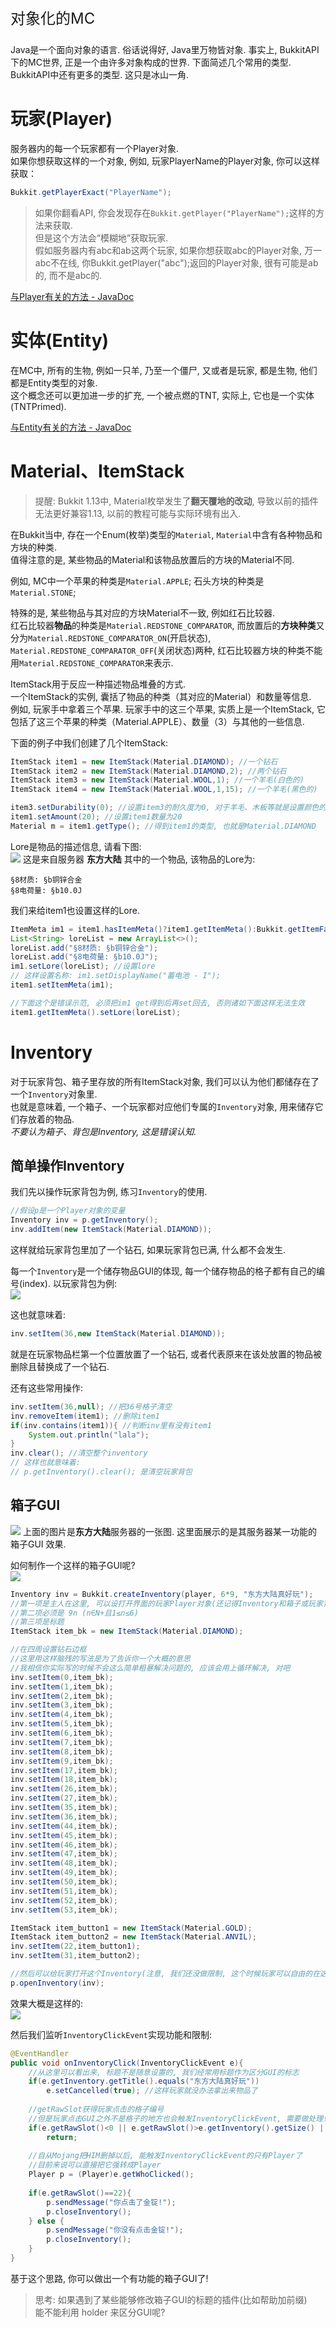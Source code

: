 <p style="font-size:24px;">对象化的MC</p>
Java是一个面向对象的语言. 俗话说得好, Java里万物皆对象.  
事实上, BukkitAPI下的MC世界, 正是一个由许多对象构成的世界.   
下面简述几个常用的类型. BukkitAPI中还有更多的类型. 这只是冰山一角.   

# 玩家(Player)  
服务器内的每一个玩家都有一个Player对象.  
如果你想获取这样的一个对象, 例如, 玩家PlayerName的Player对象, 你可以这样获取：  
```java
Bukkit.getPlayerExact("PlayerName");  
```

> 如果你翻看API, 你会发现存在`Bukkit.getPlayer("PlayerName");`这样的方法来获取.   
> 但是这个方法会“模糊地”获取玩家.    
> 假如服务器内有abc和ab这两个玩家, 如果你想获取abc的Player对象, 万一abc不在线, 你Bukkit.getPlayer("abc");返回的Player对象, 很有可能是ab的, 而不是abc的.   

[与Player有关的方法 - JavaDoc](https://docs.windit.net/Chinese_BukkitAPI/org/bukkit/entity/Player.html)
  
# 实体(Entity)  
在MC中, 所有的生物, 例如一只羊, 乃至一个僵尸, 又或者是玩家, 都是生物, 他们都是Entity类型的对象.   
这个概念还可以更加进一步的扩充, 一个被点燃的TNT, 实际上, 它也是一个实体(TNTPrimed).   

[与Entity有关的方法 - JavaDoc](https://docs.windit.net/Chinese_BukkitAPI/org/bukkit/entity/Entity.html)

# Material、ItemStack  
> 提醒: Bukkit 1.13中, Material枚举发生了**翻天覆地的改动**, 导致以前的插件无法更好兼容1.13, 以前的教程可能与实际环境有出入.

在Bukkit当中, 存在一个Enum(枚举)类型的`Material`, `Material`中含有各种物品和方块的种类.  
值得注意的是, 某些物品的Material和该物品放置后的方块的Material不同.  

例如, MC中一个苹果的种类是`Material.APPLE`; 石头方块的种类是`Material.STONE`;  

特殊的是, 某些物品与其对应的方块Material不一致, 例如红石比较器.  
红石比较器**物品**的种类是`Material.REDSTONE_COMPARATOR`, 而放置后的**方块种类**又分为`Material.REDSTONE_COMPARATOR_ON`(开启状态), `Material.REDSTONE_COMPARATOR_OFF`(关闭状态)两种, 红石比较器方块的种类不能用`Material.REDSTONE_COMPARATOR`来表示.

ItemStack用于反应一种描述物品堆叠的方式.  
一个ItemStack的实例, 囊括了物品的种类（其对应的Material）和数量等信息.  
例如, 玩家手中拿着三个苹果. 玩家手中的这三个苹果, 实质上是一个ItemStack, 它包括了这三个苹果的种类（Material.APPLE）、数量（3）与其他的一些信息. 

下面的例子中我们创建了几个ItemStack:  
```java
ItemStack item1 = new ItemStack(Material.DIAMOND); //一个钻石
ItemStack item2 = new ItemStack(Material.DIAMOND,2); //两个钻石
ItemStack item3 = new ItemStack(Material.WOOL,1); //一个羊毛(白色的)
ItemStack item4 = new ItemStack(Material.WOOL,1,15); //一个羊毛(黑色的)

item3.setDurability(0); //设置item3的耐久度为0, 对于羊毛、木板等就是设置颜色的 "子ID", 对于钻石剑那就是耐久度了.
item1.setAmount(20); //设置item1数量为20
Material m = item1.getType(); //得到item1的类型, 也就是Material.DIAMOND
```

Lore是物品的描述信息, 请看下图:  
![](http://miao.su/images/2018/08/15/QQ201808151647582b05e.png)
这是来自服务器 **东方大陆** 其中的一个物品, 该物品的Lore为:  
```
§8材质: §b铜锌合金
§8电荷量: §b10.0J
```
我们来给item1也设置这样的Lore.  
```java
ItemMeta im1 = item1.hasItemMeta()?item1.getItemMeta():Bukkit.getItemFactory().getItemMeta(item1.getType());
List<String> loreList = new ArrayList<>();
loreList.add("§8材质: §b铜锌合金");
loreList.add("§8电荷量: §b10.0J");
im1.setLore(loreList); //设置lore
// 这样设置名称: im1.setDisplayName("蓄电池 - I");
item1.setItemMeta(im1);

//下面这个是错误示范, 必须把im1 get得到后再set回去, 否则诸如下面这样无法生效
item1.getItemMeta().setLore(loreList);
```

# Inventory
对于玩家背包、箱子里存放的所有ItemStack对象, 我们可以认为他们都储存在了一个`Inventory`对象里.   
也就是意味着, 一个箱子、一个玩家都对应他们专属的`Inventory`对象, 用来储存它们存放着的物品.  
*不要认为箱子、背包是Inventory, 这是错误认知.*

## 简单操作Inventory
我们先以操作玩家背包为例, 练习`Inventory`的使用.
```java
//假设p是一个Player对象的变量
Inventory inv = p.getInventory();
inv.addItem(new ItemStack(Material.DIAMOND));
```
这样就给玩家背包里加了一个钻石, 如果玩家背包已满, 什么都不会发生.

每一个`Inventory`是一个储存物品GUI的体现, 每一个储存物品的格子都有自己的编号(index). 以玩家背包为例:  
![](http://www.miao.su/images/2018/08/15/QQ20180815165229d7c28.png)

这也就意味着:  
```java
inv.setItem(36,new ItemStack(Material.DIAMOND));
```
就是在玩家物品栏第一个位置放置了一个钻石, 或者代表原来在该处放置的物品被删除且替换成了一个钻石.

还有这些常用操作:  
```java
inv.setItem(36,null); //把36号格子清空
inv.removeItem(item1); //删除item1
if(inv.contains(item1)){ //判断inv里有没有item1
	System.out.println("lala");
}
inv.clear(); //清空整个inventory
// 这样也就意味着:
// p.getInventory().clear(); 是清空玩家背包
```

## 箱子GUI
![](http://www.miao.su/images/2018/08/15/QQ20180815172208834e3.png)
上面的图片是**东方大陆**服务器的一张图. 这里面展示的是其服务器某一功能的 箱子GUI 效果.  

如何制作一个这样的箱子GUI呢?  
![](http://www.miao.su/images/2018/08/15/DoubleChest-slotscb78b.png)  
```java
Inventory inv = Bukkit.createInventory(player, 6*9, "东方大陆真好玩"); 
//第一项是主人在这里, 可以设打开界面的玩家Player对象(还记得Inventory和箱子或玩家背包等一一对应吗)
//第二项必须是 9n (n∈N+且1≤n≤6)
//第三项是标题
ItemStack item_bk = new ItemStack(Material.DIAMOND);

//在四周设置钻石边框
//这里用这样脑残的写法是为了告诉你一个大概的意思
//我相信你实际写的时候不会这么简单粗暴解决问题的, 应该会用上循环解决, 对吧
inv.setItem(0,item_bk);
inv.setItem(1,item_bk);
inv.setItem(2,item_bk);
inv.setItem(3,item_bk);
inv.setItem(4,item_bk);
inv.setItem(5,item_bk);
inv.setItem(6,item_bk);
inv.setItem(7,item_bk);
inv.setItem(8,item_bk);
inv.setItem(9,item_bk);
inv.setItem(17,item_bk);
inv.setItem(18,item_bk);
inv.setItem(26,item_bk);
inv.setItem(27,item_bk);
inv.setItem(35,item_bk);
inv.setItem(36,item_bk);
inv.setItem(44,item_bk);
inv.setItem(45,item_bk);
inv.setItem(46,item_bk);
inv.setItem(47,item_bk);
inv.setItem(48,item_bk);
inv.setItem(49,item_bk);
inv.setItem(50,item_bk);
inv.setItem(51,item_bk);
inv.setItem(52,item_bk);
inv.setItem(53,item_bk);

ItemStack item_button1 = new ItemStack(Material.GOLD);
ItemStack item_button2 = new ItemStack(Material.ANVIL);
inv.setItem(22,item_button1);
inv.setItem(31,item_button2);

//然后可以给玩家打开这个Inventory(注意, 我们还没做限制, 这个时候玩家可以自由的在这个GUI里拿东西出来)
p.openInventory(inv);
```

效果大概是这样的:  
![](http://www.miao.su/images/2018/08/15/QQ201808151748188c576.png)

然后我们监听`InventoryClickEvent`实现功能和限制:  
```java
@EventHandler
public void onInventoryClick(InventoryClickEvent e){
	//从这里可以看出来, 标题不是随意设置的, 我们经常用标题作为区分GUI的标志
	if(e.getInventory.getTitle().equals("东方大陆真好玩"))
		e.setCancelled(true); //这样玩家就没办法拿出来物品了
		
	//getRawSlot获得玩家点击的格子编号
	//但是玩家点击GUI之外不是格子的地方也会触发InventoryClickEvent, 需要做处理!
	if(e.getRawSlot()<0 || e.getRawSlot()>e.getInventory().getSize() || e.getInventory()==null)
		return;
	
	//自从Mojang把HIM删掉以后, 能触发InventoryClickEvent的只有Player了
	//目前来说可以直接把它强转成Player
	Player p = (Player)e.getWhoClicked();
	
	if(e.getRawSlot()==22){ 
		p.sendMessage("你点击了金锭!");
		p.closeInventory();
	} else {
		p.sendMessage("你没有点击金锭!");
		p.closeInventory();
	}
}
```
基于这个思路, 你可以做出一个有功能的箱子GUI了!

> 思考: 如果遇到了某些能够修改箱子GUI的标题的插件(比如帮助加前缀)  
> 能不能利用 holder 来区分GUI呢?

